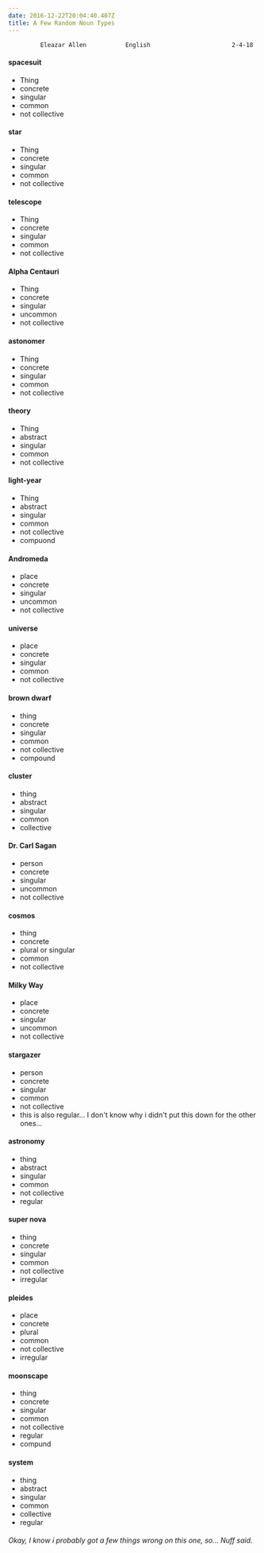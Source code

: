 ```yaml
---
date: 2016-12-22T20:04:40.407Z
title: A Few Random Noun Types
---
```

```
         Eleazar Allen           English                       2-4-18
```

#### spacesuit

* Thing
* concrete
* singular
* common
* not collective

#### star

* Thing
* concrete
* singular
* common
* not collective

#### telescope

* Thing
* concrete
* singular
* common
* not collective

#### Alpha Centauri

* Thing
* concrete
* singular
* uncommon
* not collective

#### astonomer

* Thing
* concrete
* singular
* common
* not collective

#### theory

* Thing
* abstract
* singular
* common
* not collective

#### light-year

* Thing
* abstract
* singular
* common
* not collective
* compuond

#### Andromeda

* place
* concrete
* singular
* uncommon
* not collective

#### universe

* place
* concrete
* singular
* common
* not collective

#### brown dwarf

* thing
* concrete
* singular
* common
* not collective
* compound

#### cluster

* thing
* abstract
* singular
* common
* collective

#### Dr. Carl Sagan

* person
* concrete
* singular
* uncommon
* not collective

#### cosmos

* thing
* concrete
* plural or singular
* common
* not collective

#### Milky Way

* place
* concrete
* singular
* uncommon
* not collective

#### stargazer

* person
* concrete
* singular
* common
* not collective
* this is also regular... I don't know why i didn't put this down for the other ones...

#### astronomy

* thing
* abstract
* singular
* common
* not collective
* regular

#### super nova

* thing
* concrete
* singular
* common
* not collective
* irregular

#### pleides

* place
* concrete
* plural
* common
* not collective
* irregular

#### moonscape

* thing
* concrete
* singular
* common
* not collective
* regular
* compund

#### system

* thing
* abstract
* singular
* common
* collective
* regular

###### Okay, I know i probably got a few things wrong on this one, so... Nuff said.
